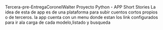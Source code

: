 Tercera-pre-EntregaCoronelWalter
Proyecto Python - APP Short Stories
La idea de esta de app es de una plataforma para subir cuentos cortos propios o de terceros.
la app cuenta con un menu donde estan los link configurados para ir ala carga de cada modelo,listado y busqueda
